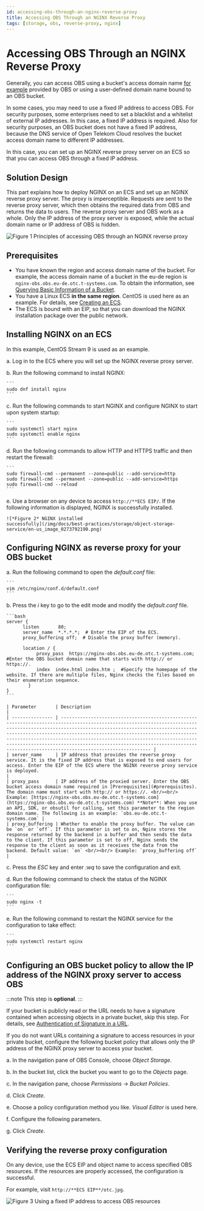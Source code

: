 ```yaml
---
id: accessing-obs-through-an-nginx-reverse-proxy
title: Accessing OBS Through an NGINX Reverse Proxy
tags: [storage, obs, reverse-proxy, nginx]
---
```


# Accessing OBS Through an NGINX Reverse Proxy

Generally, you can access OBS using a bucket's access domain name [for
example](https://**bucketname**.obs.eu-de.otc.t-systems.com)
provided by OBS or using a user-defined domain name bound to an OBS
bucket.

In some cases, you may need to use a fixed IP address to access OBS. For
security purposes, some enterprises need to set a blacklist and a
whitelist of external IP addresses. In this case, a fixed IP address is
required. Also for security purposes, an OBS bucket does not have a
fixed IP address, because the DNS service of Open Telekom Cloud resolves
the bucket access domain name to different IP addresses.

In this case, you can set up an NGINX reverse proxy server on an ECS so
that you can access OBS through a fixed IP address.

## Solution Design

This part explains how to deploy NGINX on an ECS and set up an NGINX
reverse proxy server. The proxy is imperceptible. Requests are sent to
the reverse proxy server, which then obtains the required data from OBS
and returns the data to users. The reverse proxy server and OBS work as
a whole. Only the IP address of the proxy server is exposed, while the
actual domain name or IP address of OBS is hidden.

![*Figure 1* Principles of accessing OBS through an NGINX reverse
proxy](/img/docs/best-practices/storage/object-storage-service/en-us_image_0273872842.png)

## Prerequisites

- You have known the region and access domain name of the bucket. For
    example, the access domain name of a bucket in the eu-de region is
    `nginx-obs.obs.eu-de.otc.t-systems.com`. To obtain the
    information, see [Querying Basic Information of a
    Bucket](https://docs.otc.t-systems.com/object-storage-service/umn/obs_browser_operation_guide/managing_buckets/viewing_basic_information_of_a_bucket.html).
- You have a Linux ECS **in the same region**. CentOS is used here as an
    example. For details, see [Creating an
    ECS](https://docs.otc.t-systems.com/elastic-cloud-server/umn/getting_started/creating_an_ecs/index.html).
- The ECS is bound with an EIP, so that you can download the NGINX
    installation package over the public network.

## Installing NGINX on an ECS

In this example, CentOS Stream 9 is used as an example.

a.  Log in to the ECS where you will set up the NGINX reverse proxy
    server.

b.  Run the following command to install NGINX:

    ``` 
    sudo dnf install nginx
    ```

c.  Run the following commands to start NGINX and configure NGINX to
    start upon system startup:

    ``` 
    sudo systemctl start nginx
    sudo systemctl enable nginx
    ```

d.  Run the following commands to allow HTTP and HTTPS traffic and
    then restart the firewall:

    ``` 
    sudo firewall-cmd --permanent --zone=public --add-service=http
    sudo firewall-cmd --permanent --zone=public --add-service=https
    sudo firewall-cmd --reload 
    ```

e.  Use a browser on any device to access `http://**ECS EIP/`. If
    the following information is displayed, NGINX is successfully
    installed.

    ![*Figure 2* NGINX installed
    successfully](/img/docs/best-practices/storage/object-storage-service/en-us_image_0273792190.png)

## Configuring NGINX as reverse proxy for your OBS bucket

a.  Run the following command to open the *default.conf* file:

    ``` 
    vim /etc/nginx/conf.d/default.conf
    ```

b.  Press the *i* key to go to the edit mode and modify the
    *default.conf* file.

    ```bash
    server {
          listen       80;
          server_name  *.*.*.*;  # Enter the EIP of the ECS.
          proxy_buffering off;  # Disable the proxy buffer (memory).

          location / {
               proxy_pass  https://nginx-obs.obs.eu-de.otc.t-systems.com;  #Enter the OBS bucket domain name that starts with http:// or https://.
               index  index.html index.htm ;  #Specify the homepage of the website. If there are multiple files, Nginx checks the files based on their enumeration sequence.
            }
    }
    ```

    | Parameter       | Description                                                                                                                                                                                                                                                                                                                                                                                                                                                           |
    | --------------- | --------------------------------------------------------------------------------------------------------------------------------------------------------------------------------------------------------------------------------------------------------------------------------------------------------------------------------------------------------------------------------------------------------------------------------------------------------------------- |
    | server_name     | IP address that provides the reverse proxy service. It is the fixed IP address that is exposed to end users for access. Enter the EIP of the ECS where the NGINX reverse proxy service is deployed.                                                                                                                                                                                                                                                                   |
    | proxy_pass      | IP address of the proxied server. Enter the OBS bucket access domain name required in [Prerequisites](#prerequisites). The domain name must start with http:// or https://. <br/><br/> Example: [https://nginx-obs.obs.eu-de.otc.t-systems.com](https://nginx-obs.obs.eu-de.otc.t-systems.com) **Note**: When you use an API, SDK, or obsutil for calling, set this parameter to the region domain name. The following is an example: `obs.eu-de.otc.t-systems.com` |
    | proxy_buffering | Whether to enable the proxy buffer. The value can be `on` or `off`. If this parameter is set to on, Nginx stores the response returned by the backend in a buffer and then sends the data to the client. If this parameter is set to off, Nginx sends the response to the client as soon as it receives the data from the backend. Default value: `on` <br/><br/> Example: `proxy_buffering off`                                                                                          |

c.  Press the *ESC* key and enter *:wq* to save the
    configuration and exit.

d.  Run the following command to check the status of the NGINX
    configuration file:

    ``` 
    sudo nginx -t
    ```

e.  Run the following command to restart the NGINX service for the
    configuration to take effect:

    ``` 
    sudo systemctl restart nginx
    ```

## Configuring an OBS bucket policy to allow the IP address of the NGINX proxy server to access OBS

:::note
This step is **optional**.
:::

If your bucket is publicly read or the URL needs to have a signature
contained when accessing objects in a private bucket, skip this
step. For details, see [Authentication of Signature in a
URL](https://docs.otc.t-systems.com/object-storage-service/api-ref/calling_apis/authentication/authentication_of_signature_in_a_url.html).

If you do not want URLs containing a signature to access resources
in your private bucket, configure the following bucket policy that
allows only the IP address of the NGINX proxy server to access your
bucket.

a.  In the navigation pane of OBS Console, choose *Object
    Storage*.

b.  In the bucket list, click the bucket you want to go to the
    *Objects* page.

c.  In the navigation pane, choose *Permissions* -> *Bucket
    Policies*.

d.  Click *Create*.

e.  Choose a policy configuration method you like. *Visual Editor*
    is used here.

f.  Configure the following parameters.

g.  Click *Create*.

## Verifying the reverse proxy configuration

On any device, use the ECS EIP and object name to access specified
OBS resources. If the resources are properly accessed, the
configuration is successful.

For example, visit `http://**ECS EIP**/otc.jpg`.

![*Figure 3* Using a fixed IP address to access OBS
resources](/img/docs/best-practices/storage/object-storage-service/en-us_image_0273876194.png)